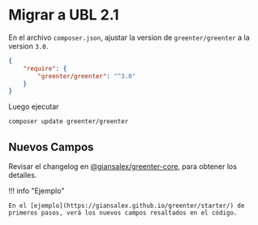 # Migrar a UBL 2.1

En el archivo `composer.json`, ajustar la version de `greenter/greenter` a la version `3.0`.

```json
{
    "require": {
        "greenter/greenter": "^3.0"
    }
}
```

Luego ejecutar
```sh
composer update greenter/greenter
```

## Nuevos Campos

Revisar el changelog en [@giansalex/greenter-core](https://github.com/giansalex/greenter-core/blob/master/CHANGELOG.md#oct-2018-10-14-ubl-21), para obtener los detalles.

!!! info "Ejemplo"

    En el [ejemplo](https://giansalex.github.io/greenter/starter/) de primeros pasos, verá los nuevos campos resaltados en el código.
    